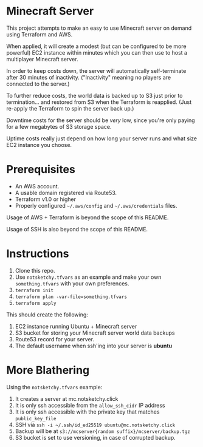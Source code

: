 # Minecraft Server

This project attempts to make an easy to use Minecraft server on demand using Terraform and AWS.

When applied, it will create a modest (but can be configured to be more powerful) EC2 instance within minutes which you can then use
to host a multiplayer Minecraft server.

In order to keep costs down, the server will automatically self-terminate after 30 minutes of inactivity.
("Inactivity" meaning no players are connected to the server.)

To further reduce costs, the world data is backed up to S3 just prior to termination... and restored from S3 when the Terraform is reapplied.
(Just re-apply the Terraform to spin the server back up.)

Downtime costs for the server should be _very_ low, since you're only paying for a few megabytes of S3 storage space.

Uptime costs really just depend on how long your server runs and what size EC2 instance you choose.

# Prerequisites

- An AWS account.
- A usable domain registered via Route53.
- Terraform v1.0 or higher
- Properly configured `~/.aws/config` and `~/.aws/credentials` files.

Usage of AWS + Terraform is beyond the scope of this README.

Usage of SSH is also beyond the scope of this README.

# Instructions

1. Clone this repo.
1. Use `notsketchy.tfvars` as an example and make your own `something.tfvars` with your own preferences.
1. `terraform init`
1. `terraform plan -var-file=something.tfvars`
1. `terraform apply`

This should create the following:

1. EC2 instance running Ubuntu + Minecraft server
1. S3 bucket for storing your Minecraft server world data backups
1. Route53 record for your server.
1. The default username when ssh'ing into your server is **ubuntu**

# More Blathering

Using the `notsketchy.tfvars` example:

1. It creates a server at mc.notsketchy.click
1. It is only ssh accessible from the `allow_ssh_cidr` IP address
1. It is only ssh accessible with the private key that matches `public_key_file`
1. SSH via `ssh -i ~/.ssh/id_ed25519 ubuntu@mc.notsketchy.click`
1. Backup will be at `s3://mcserver{random suffix}/mcserver/backup.tgz`
1. S3 bucket is set to use versioning, in case of corrupted backup.
